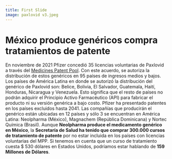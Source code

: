 ```yaml
---
title: First Slide
image: paxlovid v3.jpeg
---
```


# México produce genéricos compra tratamientos de patente

En noviembre de 2021 Pfizer concedió 35 licencias voluntarias de Paxlovid a través del [Medicines Patent Pool](https://medicinespatentpool.org/). Con este acuerdo, se autoriza la distribución de estos genéricos en 95 países de ingresos medios y bajos. Los países de América Latina en donde se autorizó la distribución del genérico de Paxlovid son: Belice, Bolivia, El Salvador, Guatemala, Haití, Honduras, Nicaragua y Venezuela. Esto significa que el resto de países no podrán adquirir el Principio Activo Farmacéutico (API) para fabricar el producto ni su versión genérica a bajo costo. Pfizer ha presentado patentes en los países excluidos hasta 2041.
Las compañías que producirán el genérico están ubicadas en 12 países y sólo 3 se encuentran en América Latina: Neolpharma (México), Magnachem (República Dominicana) y Nortec Química (Brasil). Aunque **Neolpharma produce el medicamento genérico en México**, la **Secretaría de Salud ha tenido que comprar 300.000 cursos de tratamiento de patente** por no estar incluida en los países con licencias voluntarias del MPP. Si tenemos en cuenta que un curso de tratamiento cuesta $ 530 dólares en Estados Unidos, podríamos estar hablando de **159 Millones de Dólares**.

